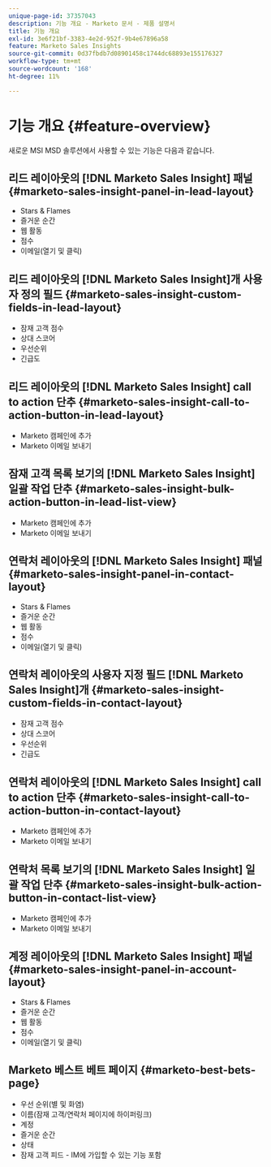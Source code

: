```yaml
---
unique-page-id: 37357043
description: 기능 개요 - Marketo 문서 - 제품 설명서
title: 기능 개요
exl-id: 3e6f21bf-3383-4e2d-952f-9b4e67896a58
feature: Marketo Sales Insights
source-git-commit: 0d37fbdb7d08901458c1744dc68893e155176327
workflow-type: tm+mt
source-wordcount: '168'
ht-degree: 11%

---
```


# 기능 개요 {#feature-overview}

새로운 MSI MSD 솔루션에서 사용할 수 있는 기능은 다음과 같습니다.

## 리드 레이아웃의 [!DNL Marketo Sales Insight] 패널  {#marketo-sales-insight-panel-in-lead-layout}

* Stars &amp; Flames
* 즐거운 순간
* 웹 활동
* 점수
* 이메일(열기 및 클릭)

## 리드 레이아웃의 [!DNL Marketo Sales Insight]개 사용자 정의 필드  {#marketo-sales-insight-custom-fields-in-lead-layout}

* 잠재 고객 점수
* 상대 스코어
* 우선순위
* 긴급도

## 리드 레이아웃의 [!DNL Marketo Sales Insight] call to action 단추  {#marketo-sales-insight-call-to-action-button-in-lead-layout}

* Marketo 캠페인에 추가
* Marketo 이메일 보내기

## 잠재 고객 목록 보기의 [!DNL Marketo Sales Insight] 일괄 작업 단추  {#marketo-sales-insight-bulk-action-button-in-lead-list-view}

* Marketo 캠페인에 추가
* Marketo 이메일 보내기

## 연락처 레이아웃의 [!DNL Marketo Sales Insight] 패널  {#marketo-sales-insight-panel-in-contact-layout}

* Stars &amp; Flames
* 즐거운 순간
* 웹 활동
* 점수
* 이메일(열기 및 클릭)

## 연락처 레이아웃의 사용자 지정 필드 [!DNL Marketo Sales Insight]개  {#marketo-sales-insight-custom-fields-in-contact-layout}

* 잠재 고객 점수
* 상대 스코어
* 우선순위
* 긴급도

## 연락처 레이아웃의 [!DNL Marketo Sales Insight] call to action 단추  {#marketo-sales-insight-call-to-action-button-in-contact-layout}

* Marketo 캠페인에 추가
* Marketo 이메일 보내기

## 연락처 목록 보기의 [!DNL Marketo Sales Insight] 일괄 작업 단추  {#marketo-sales-insight-bulk-action-button-in-contact-list-view}

* Marketo 캠페인에 추가
* Marketo 이메일 보내기

## 계정 레이아웃의 [!DNL Marketo Sales Insight] 패널 {#marketo-sales-insight-panel-in-account-layout}

* Stars &amp; Flames
* 즐거운 순간
* 웹 활동
* 점수
* 이메일(열기 및 클릭)

## Marketo 베스트 베트 페이지 {#marketo-best-bets-page}

* 우선 순위(별 및 화염)
* 이름(잠재 고객/연락처 페이지에 하이퍼링크)
* 계정
* 즐거운 순간
* 상태
* 잠재 고객 피드 - IM에 가입할 수 있는 기능 포함
